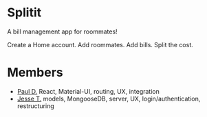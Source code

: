 # Splitit
A bill management app for roommates!

Create a Home account. Add roommates. Add bills. Split the cost.

# Members
* [Paul D.](https://github.com/rukaroa)
    React, Material-UI, routing, UX, integration
* [Jesse T.](https://github.com/jthomasi)
    models, MongooseDB, server, UX, login/authentication, restructuring